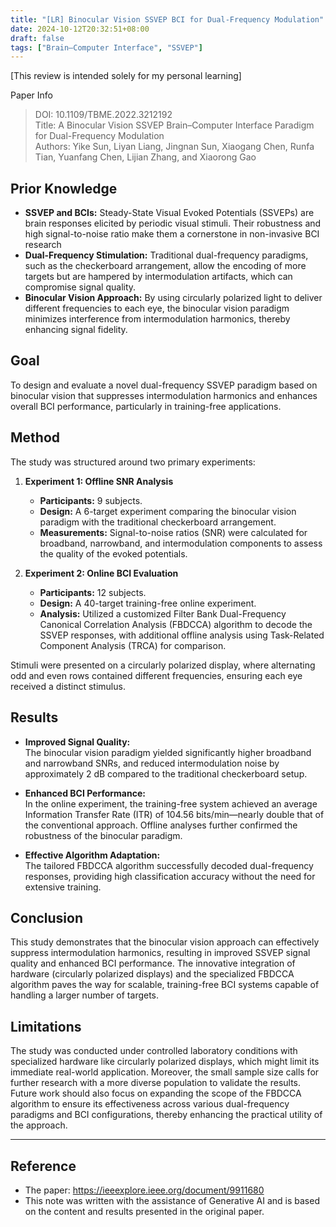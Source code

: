 ```yaml
---
title: "[LR] Binocular Vision SSVEP BCI for Dual-Frequency Modulation"
date: 2024-10-12T20:32:51+08:00
draft: false
tags: ["Brain–Computer Interface", "SSVEP"]
---
```


[This review is intended solely for my personal learning]

Paper Info
> DOI: 10.1109/TBME.2022.3212192  
> Title: A Binocular Vision SSVEP Brain–Computer Interface Paradigm for Dual-Frequency Modulation  
> Authors: Yike Sun, Liyan Liang, Jingnan Sun, Xiaogang Chen, Runfa Tian, Yuanfang Chen, Lijian Zhang, and Xiaorong Gao  

## Prior Knowledge
- **SSVEP and BCIs:** Steady-State Visual Evoked Potentials (SSVEPs) are brain responses elicited by periodic visual stimuli. Their robustness and high signal-to-noise ratio make them a cornerstone in non-invasive BCI research
- **Dual-Frequency Stimulation:** Traditional dual-frequency paradigms, such as the checkerboard arrangement, allow the encoding of more targets but are hampered by intermodulation artifacts, which can compromise signal quality.
- **Binocular Vision Approach:** By using circularly polarized light to deliver different frequencies to each eye, the binocular vision paradigm minimizes interference from intermodulation harmonics, thereby enhancing signal fidelity.

## Goal
To design and evaluate a novel dual-frequency SSVEP paradigm based on binocular vision that suppresses intermodulation harmonics and enhances overall BCI performance, particularly in training-free applications.

## Method
The study was structured around two primary experiments:
1. **Experiment 1: Offline SNR Analysis**
   - **Participants:** 9 subjects.
   - **Design:** A 6-target experiment comparing the binocular vision paradigm with the traditional checkerboard arrangement.
   - **Measurements:** Signal-to-noise ratios (SNR) were calculated for broadband, narrowband, and intermodulation components to assess the quality of the evoked potentials.

2. **Experiment 2: Online BCI Evaluation**
   - **Participants:** 12 subjects.
   - **Design:** A 40-target training-free online experiment.
   - **Analysis:** Utilized a customized Filter Bank Dual-Frequency Canonical Correlation Analysis (FBDCCA) algorithm to decode the SSVEP responses, with additional offline analysis using Task-Related Component Analysis (TRCA) for comparison.

Stimuli were presented on a circularly polarized display, where alternating odd and even rows contained different frequencies, ensuring each eye received a distinct stimulus.

## Results
- **Improved Signal Quality:**  
  The binocular vision paradigm yielded significantly higher broadband and narrowband SNRs, and reduced intermodulation noise by approximately 2 dB compared to the traditional checkerboard setup.
  
- **Enhanced BCI Performance:**  
  In the online experiment, the training-free system achieved an average Information Transfer Rate (ITR) of 104.56 bits/min—nearly double that of the conventional approach. Offline analyses further confirmed the robustness of the binocular paradigm.

- **Effective Algorithm Adaptation:**  
  The tailored FBDCCA algorithm successfully decoded dual-frequency responses, providing high classification accuracy without the need for extensive training.

## Conclusion
This study demonstrates that the binocular vision approach can effectively suppress intermodulation harmonics, resulting in improved SSVEP signal quality and enhanced BCI performance. The innovative integration of hardware (circularly polarized displays) and the specialized FBDCCA algorithm paves the way for scalable, training-free BCI systems capable of handling a larger number of targets.

## Limitations
The study was conducted under controlled laboratory conditions with specialized hardware like circularly polarized displays, which might limit its immediate real-world application. Moreover, the small sample size calls for further research with a more diverse population to validate the results. Future work should also focus on expanding the scope of the FBDCCA algorithm to ensure its effectiveness across various dual-frequency paradigms and BCI configurations, thereby enhancing the practical utility of the approach.

---

## Reference
* The paper: https://ieeexplore.ieee.org/document/9911680
* This note was written with the assistance of Generative AI and is based on the content and results presented in the original paper.